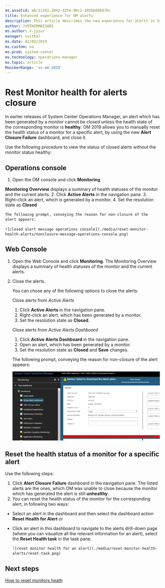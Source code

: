 ```yaml
---
ms.assetid: a6c11181-2042-425e-9bc2-101bb08b47bc
title: Enhanced experience for OM alerts
description: This article describes the new experience for alerts in System Center 2019 - Operations Manager
author: JYOTHIRMAISURI
ms.author: V-jysur
manager: vvithal
ms.date: 02/03/2019
ms.custom: na
ms.prod: system-center
ms.technology: operations-manager
ms.topic: article
MonikerRange: 'sc-om-2019'
---
```


#  Rest Monitor health for alerts closure
In earlier releases of System Center Operations Manager, an alert which has been generated by a monitor cannot be closed unless the health state of the corresponding monitor is **healthy**. OM 2019 allows you to manually reset the health status of a monitor for a specific alert, by using the new **Alert Closure Failure** dashboard, and close it.  

Use the following procedure to view the status of closed alerts without the monitor status healthy:  

## 	Operations console
1.	Open the OM console and click **Monitoring**

**Monitoring Overview** displays a summary of health statuses of the monitor and the current alerts.
2.	Click **Active Alerts** in the navigation pane.
3.	Right-click an alert, which is generated by a monitor.
4.	Set the resolution state as **Closed**

    The following prompt, conveying the reason for non-closure of the alert appears:

    ![closed alert message operations console](./media/reset-monitor-health-alerts/nonclosure-message-operations-console.png)

##  Web Console
1.	Open the Web Console and click **Monitoring**.
    The Monitoring Overview displays a summary of health statuses of the monitor and the current alerts.
2. Close the alerts.

    You can chose any of the following options to close the alerts.

    Close alerts from *Active Alerts*

   1. Click **Active Alerts** in the navigation pane.
   2. Right-click an alert, which has been generated by a monitor.
   3. Set the resolution state as **Closed**.

   Close alerts from *Active Alerts Dashboard*

    1. Click **Active Alerts Dashboard** in the navigation pane.
    2. Open an alert, which has been generated by a monitor.
    3. Set the resolution state as **Closed** and **Save** changes.

    The following prompt, conveying the reason for non-closure of the alert appears:

    ![closed alert message web console](./media/reset-monitor-health-alerts/nonclosure-message-web-console.png)

## Reset the health status of a monitor for a specific alert

Use the following steps:

1. Click **Alert Closure Failure** dashboard in the navigation pane.
The listed alerts are the ones, which OM was unable to close because the monitor which has generated the alert is still **unhealthy**.
2.	You can reset the health status of the monitor for the corresponding alert, in following two ways:
 -  Select an alert in the dashboard and then select the dashboard action **Reset Health for Alert** or
 -  Click an alert in this dashboard to navigate to the alerts drill-down page (where you can visualize all the relevant information for an alert), select the **Reset Health task** in the task pane.

        ![reset monitor health for an alert](./media/reset-monitor-health-alerts/reset-task.png)

## Next steps
[How to reset monitors heath](manage-health-reset-health.md)
